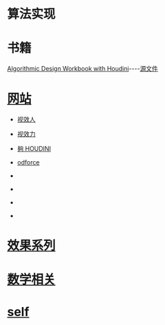 # 算法实现

# 书籍
[Algorithmic Design Workbook with Houdini](https://github.com/all-in-one-houdini/Houdini_Algorithmic/blob/main/Algorithm_Implementation/Algorithmic%20Design%20Workbook%20with%20Houdini-%E5%B7%B2%E5%8E%8B%E7%BC%A9.pdf)----[源文件](https://github.com/all-in-one-houdini/AlgorithmicDesignWorkbookWithHoudini)


# [网站](https://github.com/all-in-one-houdini/Houdini_Algorithmic/blob/main/Algorithm_Implementation.md)

* [视效人](https://www.vfx.ren/)

* [视效力](https://www.vfxforce.cn/)

* [夠 HOUDINI
](http://www.gohoudini.net/)

* [odforce](https://forums.odforce.net/)

* []()

* []()

* []()

* []()

# [效果系列](https://github.com/all-in-one-houdini/Houdini_Algorithmic/tree/main/Algorithm_Implementation/vfx_series)

# [数学相关](https://github.com/all-in-one-houdini/Houdini_Algorithmic/tree/main/Algorithm_Implementation/vfx_maths)

# [self](https://github.com/all-in-one-houdini/Houdini_Algorithmic/tree/main/Algorithm_Implementation/self)
